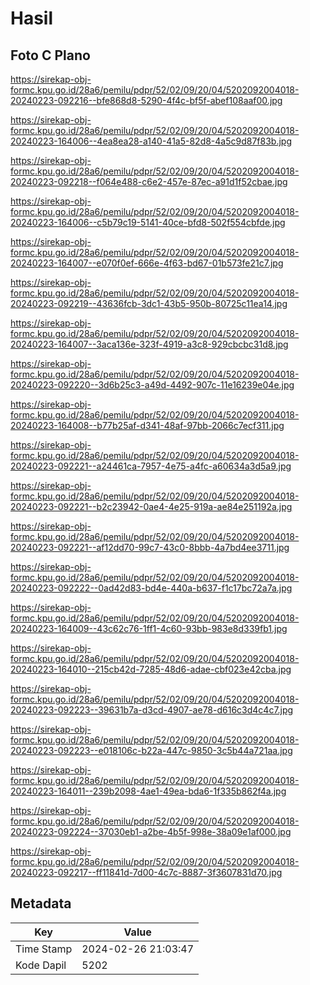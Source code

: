 # Hasil

## Foto C Plano

https://sirekap-obj-formc.kpu.go.id/28a6/pemilu/pdpr/52/02/09/20/04/5202092004018-20240223-092216--bfe868d8-5290-4f4c-bf5f-abef108aaf00.jpg

https://sirekap-obj-formc.kpu.go.id/28a6/pemilu/pdpr/52/02/09/20/04/5202092004018-20240223-164006--4ea8ea28-a140-41a5-82d8-4a5c9d87f83b.jpg

https://sirekap-obj-formc.kpu.go.id/28a6/pemilu/pdpr/52/02/09/20/04/5202092004018-20240223-092218--f064e488-c6e2-457e-87ec-a91d1f52cbae.jpg

https://sirekap-obj-formc.kpu.go.id/28a6/pemilu/pdpr/52/02/09/20/04/5202092004018-20240223-164006--c5b79c19-5141-40ce-bfd8-502f554cbfde.jpg

https://sirekap-obj-formc.kpu.go.id/28a6/pemilu/pdpr/52/02/09/20/04/5202092004018-20240223-164007--e070f0ef-666e-4f63-bd67-01b573fe21c7.jpg

https://sirekap-obj-formc.kpu.go.id/28a6/pemilu/pdpr/52/02/09/20/04/5202092004018-20240223-092219--43636fcb-3dc1-43b5-950b-80725c11ea14.jpg

https://sirekap-obj-formc.kpu.go.id/28a6/pemilu/pdpr/52/02/09/20/04/5202092004018-20240223-164007--3aca136e-323f-4919-a3c8-929cbcbc31d8.jpg

https://sirekap-obj-formc.kpu.go.id/28a6/pemilu/pdpr/52/02/09/20/04/5202092004018-20240223-092220--3d6b25c3-a49d-4492-907c-11e16239e04e.jpg

https://sirekap-obj-formc.kpu.go.id/28a6/pemilu/pdpr/52/02/09/20/04/5202092004018-20240223-164008--b77b25af-d341-48af-97bb-2066c7ecf311.jpg

https://sirekap-obj-formc.kpu.go.id/28a6/pemilu/pdpr/52/02/09/20/04/5202092004018-20240223-092221--a24461ca-7957-4e75-a4fc-a60634a3d5a9.jpg

https://sirekap-obj-formc.kpu.go.id/28a6/pemilu/pdpr/52/02/09/20/04/5202092004018-20240223-092221--b2c23942-0ae4-4e25-919a-ae84e251192a.jpg

https://sirekap-obj-formc.kpu.go.id/28a6/pemilu/pdpr/52/02/09/20/04/5202092004018-20240223-092221--af12dd70-99c7-43c0-8bbb-4a7bd4ee3711.jpg

https://sirekap-obj-formc.kpu.go.id/28a6/pemilu/pdpr/52/02/09/20/04/5202092004018-20240223-092222--0ad42d83-bd4e-440a-b637-f1c17bc72a7a.jpg

https://sirekap-obj-formc.kpu.go.id/28a6/pemilu/pdpr/52/02/09/20/04/5202092004018-20240223-164009--43c62c76-1ff1-4c60-93bb-983e8d339fb1.jpg

https://sirekap-obj-formc.kpu.go.id/28a6/pemilu/pdpr/52/02/09/20/04/5202092004018-20240223-164010--215cb42d-7285-48d6-adae-cbf023e42cba.jpg

https://sirekap-obj-formc.kpu.go.id/28a6/pemilu/pdpr/52/02/09/20/04/5202092004018-20240223-092223--39631b7a-d3cd-4907-ae78-d616c3d4c4c7.jpg

https://sirekap-obj-formc.kpu.go.id/28a6/pemilu/pdpr/52/02/09/20/04/5202092004018-20240223-092223--e018106c-b22a-447c-9850-3c5b44a721aa.jpg

https://sirekap-obj-formc.kpu.go.id/28a6/pemilu/pdpr/52/02/09/20/04/5202092004018-20240223-164011--239b2098-4ae1-49ea-bda6-1f335b862f4a.jpg

https://sirekap-obj-formc.kpu.go.id/28a6/pemilu/pdpr/52/02/09/20/04/5202092004018-20240223-092224--37030eb1-a2be-4b5f-998e-38a09e1af000.jpg

https://sirekap-obj-formc.kpu.go.id/28a6/pemilu/pdpr/52/02/09/20/04/5202092004018-20240223-092217--ff11841d-7d00-4c7c-8887-3f3607831d70.jpg


## Metadata

| Key        | Value               |
| ---------- | ------------------- |
| Time Stamp | 2024-02-26 21:03:47 |
| Kode Dapil | 5202                |



